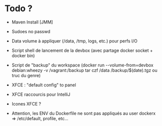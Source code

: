 # Todo ?

* Maven Install [JMM]
* Sudoes no passwd
* Data volume à appliquer (/data, /tmp, logs, etc.) pour perfs I/O

* Script shell de lancement de la devbox (avec partage docker socket + docker bin)
* Script de "backup" du workspace (docker run --volume-from=devbox debian:wheezy -v /vagrant:/backup tar czf /data /backup/$(date).tgz ou truc du genre) 

* XFCE : "default config" to panel
* XFCE raccourcis pour IntelliJ
* Icones XFCE ?

* Attention, les ENV du Dockerfile ne sont pas appliqués au user dockerx => /etc/default, profile, etc...